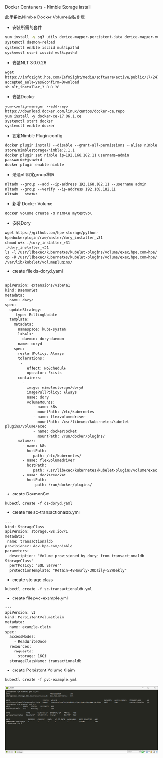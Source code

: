 Docker Containers - Nimble Storage install

此手冊為Nimble Docker Volume安裝步驟

* 安裝所需的套件

```bash
yum install -y sg3_utils device-mapper-persistent-data device-mapper-multipath lvm2 iscsi-initiator-utils yum-utils
systemctl daemon-reload
systemctl enable iscsid multipathd
systemctl start iscsid multipathd
```

* 安裝NLT 3.0.0.26

```
wget https://infosight.hpe.com/InfoSight/media/software/active/public/17/247/nlt_installer_3.0.0.26?accepted_eula=yes&confirm=Download
sh nlt_installer_3.0.0.26
```

* 安裝Docker

```
yum-config-manager --add-repo  
https://download.docker.com/linux/centos/docker-ce.repo
yum install -y docker-ce-17.06.1.ce
systemctl start docker
systemctl enable docker
```

* 設定Nimble Plugin config

```
docker plugin install --disable --grant-all-permissions --alias nimble store/nimblestorage/nimble:2.1.1
docker plugin set nimble ip=192.168.182.11 username=admin password=P@ssw0rd
docker plugin enable nimble
```

* 透過nlt設定group權限

```
nltadm --group --add --ip-address 192.168.182.11 --username admin
nltadm --group --verify --ip-address 192.168.182.11
nltadm --status
```

* 新增 Docker Volume

```
docker volume create -d nimble mytestvol
```

* 安裝Dory

```
wget https://github.com/hpe-storage/python-hpedockerplugin/raw/master/dory_installer_v31
chmod u+x ./dory_installer_v31
./dory_installer_v31
ls -l /usr/libexec/kubernetes/kubelet-plugins/volume/exec/hpe.com~hpe/
cp -R /usr/libexec/kubernetes/kubelet-plugins/volume/exec/hpe.com~hpe/ /var/lib/kubelet/volumeplugins/
```

* create file ds-doryd.yaml

```
---
apiVersion: extensions/v1beta1
kind: DaemonSet
metadata:
  name: doryd
spec:
  updateStrategy:
     type: RollingUpdate
  template:
    metadata:
      namespace: kube-system
      labels:
        daemon: dory-daemon
      name: doryd
    spec:
      restartPolicy: Always
      tolerations:
       -
          effect: NoSchedule
          operator: Exists
      containers:
        -
          image: nimblestorage/doryd
          imagePullPolicy: Always
          name: dory
          volumeMounts:
             - name: k8s
               mountPath: /etc/kubernetes
             - name: flexvolumedriver
               mountPath: /usr/libexec/kubernetes/kubelet-plugins/volume/exec
             - name: dockersocket
               mountPath: /run/docker/plugins/
      volumes:
        - name: k8s
          hostPath:
             path: /etc/kubernetes/
        - name: flexvolumedriver
          hostPath:
             path: /usr/libexec/kubernetes/kubelet-plugins/volume/exec
        - name: dockersocket
          hostPath:
              path: /run/docker/plugins/
```

* create DaemonSet

```
kubectl create -f ds-doryd.yaml
```

* create file sc-transactionaldb.yml

```
---
kind: StorageClass
apiVersion: storage.k8s.io/v1
metadata:
 name: transactionaldb
provisioner: dev.hpe.com/nimble
parameters:
  description: "Volume provisioned by doryd from transactionaldb StorageClass"
  perfPolicy: "SQL Server"
  protectionTemplate: "Retain-48Hourly-30Daily-52Weekly"
```

* create storage class

```
kubectl create -f sc-transactionaldb.yml
```

* create file pvc-example.yml

```
---
apiVersion: v1
kind: PersistentVolumeClaim
metadata:
  name: example-claim
spec:
  accessModes:
    - ReadWriteOnce
  resources:
    requests:
      storage: 16Gi
  storageClassName: transactionaldb
```

* create Persistent Volume Claim

```
kubectl create -f pvc-example.yml
```

![](/container/storage/nimble/images/result.png)

